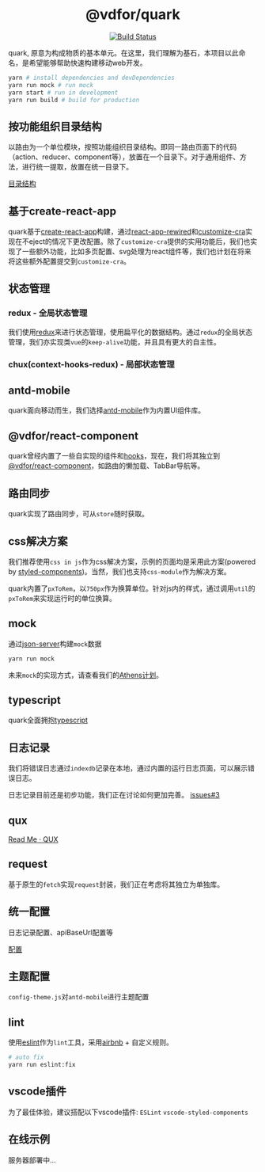 <h1 align='center'>@vdfor/quark</h1>

<div align='center'>

[![Build Status](https://travis-ci.org/vdfor/quark.svg?branch=master)](https://travis-ci.org/vdfor/quark)

</div>

quark, 原意为构成物质的基本单元。在这里，我们理解为基石，本项目以此命名，是希望能够帮助快速构建移动web开发。

```bash
yarn # install dependencies and devDependencies
yarn run mock # run mock
yarn start # run in development
yarn run build # build for production
```

## 按功能组织目录结构

以路由为一个单位模块，按照功能组织目录结构。即同一路由页面下的代码（action、reducer、component等），放置在一个目录下。对于通用组件、方法，进行统一提取，放置在统一目录下。

[目录结构](docs/directory-structure.md)

## 基于create-react-app

quark基于[create-react-app](https://github.com/facebook/create-react-app.git)构建，通过[react-app-rewired](https://github.com/timarney/react-app-rewired.git)和[customize-cra](https://github.com/arackaf/customize-cra)实现在不eject的情况下更改配置。除了`customize-cra`提供的实用功能后，我们也实现了一些额外功能，比如多页配置、svg处理为react组件等，我们也计划在将来将这些额外配置提交到`customize-cra`。

## 状态管理

### redux - 全局状态管理

我们使用[redux](https://github.com/reduxjs/redux)来进行状态管理，使用扁平化的数据结构。通过`redux`的全局状态管理，我们亦实现类`vue`的`keep-alive`功能，并且具有更大的自主性。

### chux(context-hooks-redux) - 局部状态管理

## antd-mobile

quark面向移动而生，我们选择[antd-mobile](https://mobile.ant.design/index-cn)作为内置UI组件库。

## @vdfor/react-component

quark曾经内置了一些自实现的组件和[hooks](https://reactjs.org/docs/hooks-intro.html)，现在，我们将其独立到[@vdfor/react-component](https://github.com/vdfor/react-component.git)，如路由的懒加载、TabBar导航等。

## 路由同步

quark实现了路由同步，可从`store`随时获取。

## css解决方案

我们推荐使用`css in js`作为css解决方案，示例的页面均是采用此方案(powered by [styled-components](https://github.com/styled-components/styled-components))。当然，我们也支持`css-module`作为解决方案。

quark内置了`pxToRem`，以`750px`作为换算单位。针对js内的样式，通过调用`util`的`pxToRem`来实现运行时的单位换算。

## mock

通过[json-server](https://github.com/typicode/json-server)构建`mock`数据

```bash
yarn run mock
```

未来`mock`的实现方式，请查看我们的[Athens计划](docs/about-athens.md)。

## typescript

quark全面拥抱[typescript](https://www.typescriptlang.org)

## 日志记录

我们将错误日志通过`indexdb`记录在本地，通过内置的运行日志页面，可以展示错误日志。

日志记录目前还是初步功能，我们正在讨论如何更加完善。 [issues#3](https://github.com/vdfor/quark/issues/3)

## qux

[Read Me · QUX](docs/about-qux.md)

## request

基于原生的`fetch`实现`request`封装，我们正在考虑将其独立为单独库。

## 统一配置

日志记录配置、apiBaseUrl配置等

[配置](docs/about-config.md)

## 主题配置

`config-theme.js`对`antd-mobile`进行主题配置

## lint

使用[eslint](https://github.com/eslint/eslint)作为`lint`工具，采用[airbnb](https://github.com/airbnb/javascript) + 自定义规则。

```bash
# auto fix
yarn run eslint:fix
```

## vscode插件

为了最佳体验，建议搭配以下vscode插件: `ESLint` `vscode-styled-components`

## 在线示例

服务器部署中...